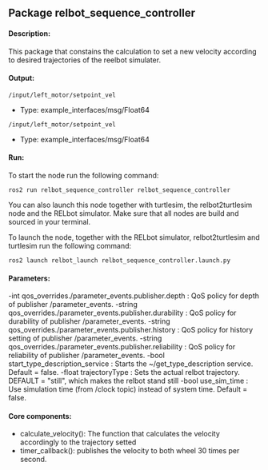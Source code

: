 Package relbot_sequence_controller
-----------------------------------------------
#### Description: 
This package that constains the calculation to set a new velocity according to desired trajectories of the reelbot simulater.


#### Output:
`/input/left_motor/setpoint_vel`
- Type: example_interfaces/msg/Float64

`/input/left_motor/setpoint_vel`
- Type: example_interfaces/msg/Float64

#### Run:
To start the node run the following command:

`ros2 run relbot_sequence_controller relbot_sequence_controller`

You can also launch this node together with turtlesim, the relbot2turtlesim node and the RELbot simulator. Make sure that all nodes are build and sourced in your terminal.

To launch the node, together with the RELbot simulator, relbot2turtlesim and turtlesim run the following command:

`ros2 launch relbot_launch relbot_sequence_controller.launch.py`

#### Parameters:
-int qos_overrides./parameter_events.publisher.depth : QoS policy for depth of publisher /parameter_events.
-string qos_overrides./parameter_events.publisher.durability : QoS policy for durability of publisher /parameter_events.
-string qos_overrides./parameter_events.publisher.history : QoS policy for history setting of publisher /parameter_events.
-string qos_overrides./parameter_events.publisher.reliability : QoS policy for reliability of publisher /parameter_events.
-bool start_type_description_service : Starts the ~/get_type_description service. Default = false.
-float trajectoryType : Sets the actual relbot trajectory. DEFAULT = "still", which makes the relbot stand still
-bool use_sim_time : Use simulation time (from /clock topic) instead of system time. Default = false.

#### Core components:
- calculate_velocity(): The function that calculates the velocity accordingly to the trajectory setted
- timer_callback(): publishes the velocity to both wheel 30 times per second.